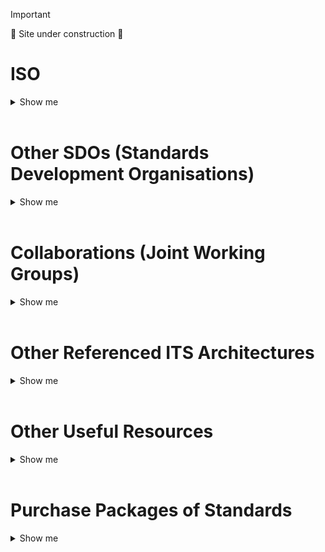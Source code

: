 <!-- resources.md -->

> [!Important]
> 🚧 Site under construction 🚧

# ISO
<details>
  <summary>Show me</summary>

## [TC204 Foundational Standards](tc204-standards-main-page.md)
> This is where you'll find [our foundational standards](tc204-standards-main-page.md) upon which all other standards in TC204 are (or should be) built. These should be part of every practitioner's library.  And see below for some links to [purchase packages of standards](https://github.com/ISO-TC204/ISO-TC204.github.io/edit/overview/resources.md#purchase-packages-of-standards).
<br>

## Other ISO Technical Committees that may be of more interest to you
<details>
  <summary>Show me</summary>
  
### [ISO/TC 22 Road vehicles](https://www.iso.org/committee/46706.html)
>Standardization of all aspects for all types of road vehicles and their interfaces approved for operation on public roads for the whole life cycle concerning safety, security, sustainability, compatibility, interchangeability, maintenance, evaluation of performance and quality.
>
>It also includes, but is not limited to, these vehicle related aspects:
>* hardware and software;
>* driving automation;
>* communication and connected driving;
>* test equipment and tools;
<br>

### [ISO/TC 268/SC 2 Sustainable cities and communities - Sustainable mobility and transportation](https://www.iso.org/committee/8742800.html)
>Standardization in the field of Sustainable mobility and transportation will promote and support a multi-sectorial integrated approach of sustainable cities and communities with a long-term vision based on the purposes of sustainability defined in ISO 37101.
>
>The SubCommittee will consider organisational issues, infrastructures and services in the mobility and transportation options for cities and communities, including those related to new technologies (i.e. electric, hydrogen, autonomous). The proposed series of International Standards will provide requirements, frameworks, guidance and supporting techniques and tools for cities and territories, as well as all mobility and transportation stakeholders to plan, develop, operate, maintain and manage sustainable mobility and transportation systems and services with a long-term vision.
<br>

### [ISO/TC 344 Innovative logistics](https://www.iso.org/committee/9824329.html)
>Standardization of services, techniques and management in the field of logistics, specifically including the process of distributing goods from manufacturer or distributor to regional hub, distribution center, and ultimately to businesses such as urban retailers, and to improve the quality, safety and efficiency of distribution operations, and to enhance the stability, flexibility and sustainability in logistics.
</details>
<br>

## ISO Tools
<details>
  <summary>Show me</summary>
  
### [ISO Online Browsing Platform](https://www.iso.org/obp/ui/en/)
>Access the most up to date content in ISO standards, graphical symbols, codes or terms and definitions. Preview content before you buy, search within documents and easily navigate between standards
<br>

### ISO Deliverables
>A description of the types of ISO deliverables are found [here](http://www.iso.org/iso/home/standards_development/deliverables-all.htm)
</details>
</details>
<br>

# Other SDOs (Standards Development Organisations)
<details>
  <summary>Show me</summary>

### [European Committee for Standardization (CEN)](https://www.cencenelec.eu/)
>CEN is an association that brings together the National Standardization Bodies of 34 European countries and provides a platform for the development of **European Standards and other technical documents** in relation to various kinds of products, materials, services and processes.<br>

>It is one of three European Standardization Organizations (together with CENELEC and ETSI) that have been officially recognized by the European Union and by the European Free Trade Association (EFTA) as being responsible for developing and defining voluntary standards at European level.

### [European Electrotechnical Committee for Standardization (CENELEC)](https://www.cencenelec.eu/)
>CENELEC is an association that brings together the National Electrotechnical Committees of 34 European countries to prepare **voluntary standards** in the electrotechnical field.<br>

>It is one of three European Standardization Organizations (together with CEN and ETSI) that have been officially recognized by the European Union and by the European Free Trade Association (EFTA) as being responsible for developing and defining voluntary standards at European level.

### [European Telecommunications Standards Institute (ETSI)](https://www.etsi.org/)
>ETSI provides members with an open, inclusive and collaborative environment that supports the timely development, ratification and testing of globally applicable standards for ICT-enabled systems, applications and services.<br>

>It is one of three European Standardization Organizations (together with CEN and CENELEC) that have been officially recognized by the European Union and by the European Free Trade Association (EFTA) as being responsible for developing and defining voluntary standards at European level.
### [Institute of Electrical and Electronics Engineers (IEEE)](https://www.ieee.org/)

### [Society of Automotive Engineers International (SAE)](https://www.sae.org/)

</details>
<br>

# Collaborations (Joint Working Groups)
<details>
  <summary>Show me</summary>

## Administered by ISO/TC 204
### [ISO/IEC JTC1 Information Technology](https://jtc1info.org/)
>Joint ISO/TC 204 - ISO/IEC JTC1 [WG11: City data model transportation planning](https://www.iso.org/committee/45020.html)
<br>
<br>

## Administered by others
### [ISO/TC 211/JWG 11 - Smart Cities](https://jtc1info.org/technology/working-groups/smart-cities/) 
>Joint ISO/TC 211 - ISO/TC 204 WG: GIS-ITS
</details>
<br>

# Other Referenced ITS Architectures
<details>
  <summary>Show me</summary>
  
>TC204 leverages the following two international ITS architectures as the basis for its own ITS Architecture...  
>* [ARC-IT - Architecture Reference for Cooperative and Intelligent Transportation](https://www.arc-it.net/index.html)
>* [FRAME - The European FRAMEwork Architecture](https://frame-online.eu/)
</details>
  <br>

# Other Useful Resources
<details>
  <summary>Show me</summary>
  
### [EU-ICIP GUIDE to Intelligent Transport Systems Standards](www.mobilityits.eu)
>This site is a rich source of information about ITS Communications and Information Protocols together with foundational concepts such as “About ITS”, “ITS Architecture” and definitions of commonly-used terminology. The site is developed and maintained by CEN/TC278.
</details>
<br>

# Purchase Packages of Standards
<details>
  <summary>Show me</summary>

### [StandardLand (Czech Republic)](https://www.standardland.cz/)
>Use your browser to translate from Czech to your language
<br>

### [iTeh Standards - European, American and International Standards online](https://standards.iteh.ai/)
>iTeh Inc is a software development and IT consulting team of professionals who provide consulting, development and implementation of solutions for all types of businesses.
>
>In cooperation, with the Slovenian Institute of Standardization (SIST), iTeh create a unique solution that covers all aspects of the lifecycle of Standardization organizations. iTeh Standards is a part of the solution that helps SIST to provide and sell their products to Customers.
</details>
<br>
<br>



